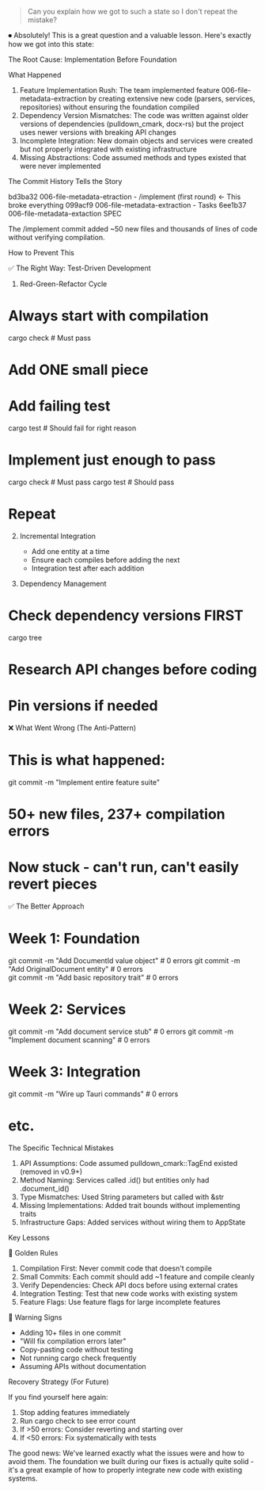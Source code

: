 > Can you explain how we got to such a state so I don't repeat the mistake?

⏺ Absolutely! This is a great question and a valuable lesson. Here's exactly how we got into this state:

The Root Cause: Implementation Before Foundation

What Happened

1. Feature Implementation Rush: The team implemented feature 006-file-metadata-extraction by creating extensive new code (parsers, services,
   repositories) without ensuring the foundation compiled
2. Dependency Version Mismatches: The code was written against older versions of dependencies (pulldown_cmark, docx-rs) but the project uses
   newer versions with breaking API changes
3. Incomplete Integration: New domain objects and services were created but not properly integrated with existing infrastructure
4. Missing Abstractions: Code assumed methods and types existed that were never implemented

The Commit History Tells the Story

bd3ba32 006-file-metadata-etraction - /implement (first round) ← This broke everything
099acf9 006-file-metadata-extraction - Tasks
6ee1b37 006-file-metadata-extaction SPEC

The /implement commit added ~50 new files and thousands of lines of code without verifying compilation.

How to Prevent This

✅ The Right Way: Test-Driven Development

1. Red-Green-Refactor Cycle

# Always start with compilation

cargo check # Must pass

# Add ONE small piece

# Add failing test

cargo test # Should fail for right reason

# Implement just enough to pass

cargo check # Must pass
cargo test # Should pass

# Repeat

2. Incremental Integration


    - Add one entity at a time
    - Ensure each compiles before adding the next
    - Integration test after each addition

3. Dependency Management

# Check dependency versions FIRST

cargo tree

# Research API changes before coding

# Pin versions if needed

❌ What Went Wrong (The Anti-Pattern)

# This is what happened:

git commit -m "Implement entire feature suite"

# 50+ new files, 237+ compilation errors

# Now stuck - can't run, can't easily revert pieces

✅ The Better Approach

# Week 1: Foundation

git commit -m "Add DocumentId value object" # 0 errors
git commit -m "Add OriginalDocument entity" # 0 errors  
 git commit -m "Add basic repository trait" # 0 errors

# Week 2: Services

git commit -m "Add document service stub" # 0 errors
git commit -m "Implement document scanning" # 0 errors

# Week 3: Integration

git commit -m "Wire up Tauri commands" # 0 errors

# etc.

The Specific Technical Mistakes

1. API Assumptions: Code assumed pulldown_cmark::TagEnd existed (removed in v0.9+)
2. Method Naming: Services called .id() but entities only had .document_id()
3. Type Mismatches: Used String parameters but called with &str
4. Missing Implementations: Added trait bounds without implementing traits
5. Infrastructure Gaps: Added services without wiring them to AppState

Key Lessons

🎯 Golden Rules

1. Compilation First: Never commit code that doesn't compile
2. Small Commits: Each commit should add ~1 feature and compile cleanly
3. Verify Dependencies: Check API docs before using external crates
4. Integration Testing: Test that new code works with existing system
5. Feature Flags: Use feature flags for large incomplete features

🚨 Warning Signs

- Adding 10+ files in one commit
- "Will fix compilation errors later"
- Copy-pasting code without testing
- Not running cargo check frequently
- Assuming APIs without documentation

Recovery Strategy (For Future)

If you find yourself here again:

1. Stop adding features immediately
2. Run cargo check to see error count
3. If >50 errors: Consider reverting and starting over
4. If <50 errors: Fix systematically with tests

The good news: We've learned exactly what the issues were and how to avoid them. The foundation we built during our fixes is actually quite
solid - it's a great example of how to properly integrate new code with existing systems.

